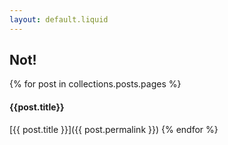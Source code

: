 ```yaml
---
layout: default.liquid
---
```

## Not!

{% for post in collections.posts.pages %}
#### {{post.title}}

[{{ post.title }}]({{ post.permalink }})
{% endfor %}
